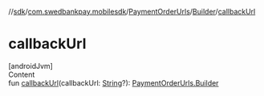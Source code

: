 //[sdk](../../../../index.md)/[com.swedbankpay.mobilesdk](../../index.md)/[PaymentOrderUrls](../index.md)/[Builder](index.md)/[callbackUrl](callback-url.md)



# callbackUrl  
[androidJvm]  
Content  
fun [callbackUrl](callback-url.md)(callbackUrl: [String](https://kotlinlang.org/api/latest/jvm/stdlib/kotlin/-string/index.html)?): [PaymentOrderUrls.Builder](index.md)  



